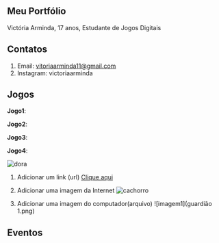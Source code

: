 ## Meu Portfólio
Victória Arminda, 17 anos,
Estudante de Jogos Digitais 

## Contatos
1. Email: vitoriaarminda11@gmail.com  
2. Instagram: victoriaarminda  


## Jogos
**Jogo1**:

**Jogo2**:

**Jogo3**:

**Jogo4**:

![dora](https://www.aprenderexcel.com.br//imagens/post/385/2901-1.jpg)

1. Adicionar um link (url)
[Clique aqui](https://www.google.com/url?sa=i&source=images&cd=&ved=2ahUKEwjxp-Wo6a7fAhXJg5AKHT29DUkQjRx6BAgBEAU&url=https%3A%2F%2Fcomicbook.com%2F2018%2F06%2F17%2Fstar-wars-nine-movies-in-development-more-stand-alones%2F&psig=AOvVaw0nROOw65krTSM9SXA0C3F-&ust=1545409541189967)

2. Adicionar uma imagem da Internet
![cachorro](https://www.google.com/url?sa=i&source=images&cd=&cad=rja&uact=8&ved=2ahUKEwiH4POR7K7fAhUMhJAKHcKYAa8QjRx6BAgBEAU&url=http%3A%2F%2Frevistadonna.clicrbs.com.br%2Flifestyle%2Festa-comprovado-falar-fofinho-com-seu-cachorro-faz-sentido-e-eles-gostam%2F&psig=AOvVaw0byl_Duue8ogSg-AndN5Er&ust=1545410301422923)


3. Adicionar uma imagem do computador(arquivo)
![imagem1](guardião 1.png)





## Eventos 
